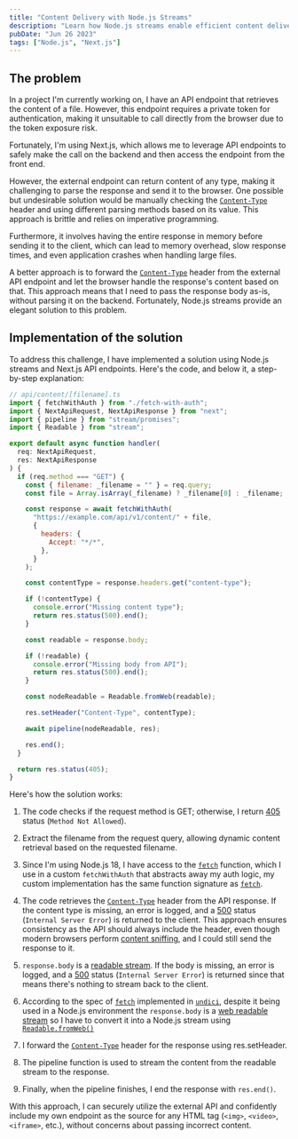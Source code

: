```yaml
---
title: "Content Delivery with Node.js Streams"
description: "Learn how Node.js streams enable efficient content delivery"
pubDate: "Jun 26 2023"
tags: ["Node.js", "Next.js"]
---
```


## The problem

In a project I'm currently working on, I have an API endpoint that retrieves the content of a file. However, this endpoint requires a private token for authentication, making it unsuitable to call directly from the browser due to the token exposure risk.

Fortunately, I'm using Next.js, which allows me to leverage API endpoints to safely make the call on the backend and then access the endpoint from the front end.

However, the external endpoint can return content of any type, making it challenging to parse the response and send it to the browser. One possible but undesirable solution would be manually checking the [`Content-Type`](https://developer.mozilla.org/en-US/docs/Web/HTTP/Headers/Content-Type) header and using different parsing methods based on its value. This approach is brittle and relies on imperative programming.

Furthermore, it involves having the entire response in memory before sending it to the client, which can lead to memory overhead, slow response times, and even application crashes when handling large files.

A better approach is to forward the [`Content-Type`](https://developer.mozilla.org/en-US/docs/Web/HTTP/Headers/Content-Type) header from the external API endpoint and let the browser handle the response's content based on that. This approach means that I need to pass the response body as-is, without parsing it on the backend. Fortunately, Node.js streams provide an elegant solution to this problem.

## Implementation of the solution

To address this challenge, I have implemented a solution using Node.js streams and Next.js API endpoints. Here's the code, and below it, a step-by-step explanation:

```js
// api/content/[filename].ts
import { fetchWithAuth } from "./fetch-with-auth";
import { NextApiRequest, NextApiResponse } from "next";
import { pipeline } from "stream/promises";
import { Readable } from "stream";

export default async function handler(
  req: NextApiRequest,
  res: NextApiResponse
) {
  if (req.method === "GET") {
    const { filename: _filename = "" } = req.query;
    const file = Array.isArray(_filename) ? _filename[0] : _filename;

    const response = await fetchWithAuth(
      "https://example.com/api/v1/content/" + file,
      {
        headers: {
          Accept: "*/*",
        },
      }
    );

    const contentType = response.headers.get("content-type");

    if (!contentType) {
      console.error("Missing content type");
      return res.status(500).end();
    }

    const readable = response.body;

    if (!readable) {
      console.error("Missing body from API");
      return res.status(500).end();
    }

    const nodeReadable = Readable.fromWeb(readable);

    res.setHeader("Content-Type", contentType);

    await pipeline(nodeReadable, res);

    res.end();
  }

  return res.status(405);
}
```

Here's how the solution works:

1. The code checks if the request method is GET; otherwise, I return [405](https://developer.mozilla.org/en-US/docs/Web/HTTP/Status/405) status (`Method Not Allowed`).

2. Extract the filename from the request query, allowing dynamic content retrieval based on the requested filename.

3. Since I'm using Node.js 18, I have access to the [`fetch`](https://undici.nodejs.org/#/?id=undicifetchinput-init-promise) function, which I use in a custom `fetchWithAuth` that abstracts away my auth logic, my custom implementation has the same function signature as [`fetch`](https://undici.nodejs.org/#/?id=undicifetchinput-init-promise).

4. The code retrieves the [`Content-Type`](https://developer.mozilla.org/en-US/docs/Web/HTTP/Headers/Content-Type) header from the API response. If the content type is missing, an error is logged, and a [500](https://developer.mozilla.org/en-US/docs/Web/HTTP/Status/500) status (`Internal Server Error`) is returned to the client. This approach ensures consistency as the API should always include the header, even though modern browsers perform [content sniffing](https://www.w3.org/TR/2008/WD-html5-20080610/history.html#content-type-sniffing), and I could still send the response to it.

5. `response.body` is a [readable stream](https://undici.nodejs.org/#/?id=responsebody). If the body is missing, an error is logged, and a [500](https://developer.mozilla.org/en-US/docs/Web/HTTP/Status/500) status (`Internal Server Error`) is returned since that means there's nothing to stream back to the client.

6. According to the spec of [`fetch`](https://undici.nodejs.org/#/?id=undicifetchinput-init-promise) implemented in [`undici`](https://undici.nodejs.org/#/), despite it being used in a Node.js environment the `response.body` is a [web readable stream](https://developer.mozilla.org/en-US/docs/Web/API/Streams_API/Using_readable_streams) so I have to convert it into a Node.js stream using [`Readable.fromWeb()`](https://nodejs.org/api/stream.html#streamreadablefromwebreadablestream-options)

7. I forward the [`Content-Type`](https://developer.mozilla.org/en-US/docs/Web/HTTP/Headers/Content-Type) header for the response using res.setHeader.

8. The pipeline function is used to stream the content from the readable stream to the response.

9. Finally, when the pipeline finishes, I end the response with `res.end()`.

With this approach, I can securely utilize the external API and confidently include my own endpoint as the source for any HTML tag (`<img>`, `<video>`, `<iframe>`, etc.), without concerns about passing incorrect content.
